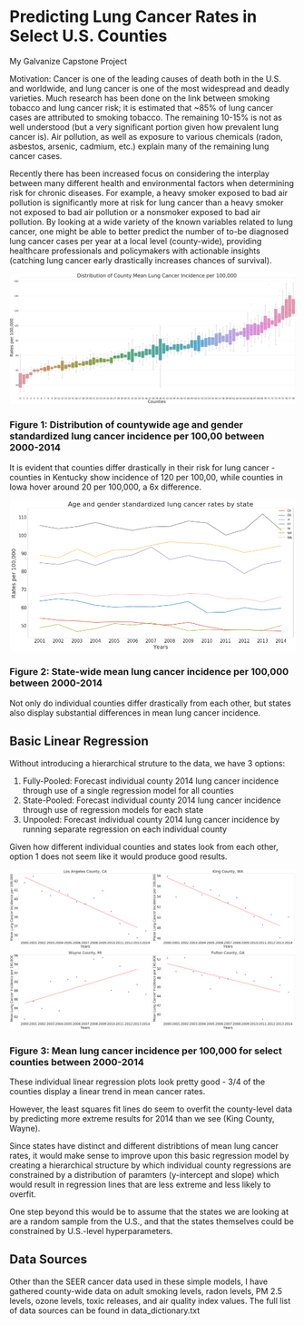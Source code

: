 # Predicting Lung Cancer Rates in Select U.S. Counties
My Galvanize Capstone Project

Motivation:
Cancer is one of the leading causes of death both in the U.S. and worldwide, and lung cancer is one of the most widespread and deadly varieties. Much research has been done on the link between smoking tobacco and lung cancer risk; it is estimated that ~85% of lung cancer cases are attributed to smoking tobacco. The remaining 10-15% is not as well understood (but a very significant portion given how prevalent lung cancer is). Air pollution, as well as exposure to various chemicals (radon, asbestos, arsenic, cadmium, etc.) explain many of the remaining lung cancer cases.

Recently there has been increased focus on considering the interplay between many different health and environmental factors when determining risk for chronic diseases. For example, a heavy smoker exposed to bad air pollution is significantly more at risk for lung cancer than a heavy smoker not exposed to bad air pollution or a nonsmoker exposed to bad air pollution. By looking at a wide variety of the known variables related to lung cancer, one might be able to better predict the number of to-be diagnosed lung cancer cases per year at a local level (county-wide), providing healthcare professionals and policymakers with actionable insights (catching lung cancer early drastically increases chances of survival).


![](counties3.png)

### Figure 1: Distribution of countywide age and gender standardized lung cancer incidence per 100,00 between 2000-2014

It is evident that counties differ drastically in their risk for lung cancer - counties in Kentucky show incidence of 120 per 100,00, while counties in Iowa hover around 20 per 100,000, a 6x difference. 

![](state_years2.png)

### Figure 2: State-wide mean lung cancer incidence per 100,000 between 2000-2014

Not only do individual counties differ drastically from each other, but states also display substantial differences in mean lung cancer incidence. 


## Basic Linear Regression
Without introducing a hierarchical struture to the data, we have 3 options:
1. Fully-Pooled: Forecast individual county 2014 lung cancer incidence through use of a single regression model for all counties
2. State-Pooled: Forecast individual county 2014 lung cancer incidence through use of regression models for each state
3. Unpooled: Forecast individual county 2014 lung cancer incidence by running separate regression on each individual county


Given how different individual counties and states look from each other, option 1 does not seem like it would produce good results. 


![](4counties4.png)

### Figure 3: Mean lung cancer incidence per 100,000 for select counties between 2000-2014

These individual linear regression plots look pretty good - 3/4 of the counties display a linear trend in mean cancer rates. 

However, the least squares fit lines do seem to overfit the county-level data by predicting more extreme results for 2014 than we see (King County, Wayne).

Since states have distinct and different distribtions of mean lung cancer rates, it would make sense to improve upon this basic regression model by creating a hierarchical structure by which individual county regressions are constrained by a distribution of paramters (y-intercept and slope) which would result in regression lines that are less extreme and less likely to overfit. 

One step beyond this would be to assume that the states we are looking at are a random sample from the U.S., and that the states themselves could be constrained by U.S.-level hyperparameters. 

## Data Sources

Other than the SEER cancer data used in these simple models, I have gathered county-wide data on adult smoking levels, radon levels, PM 2.5 levels, ozone levels, toxic releases, and air quality index values. The full list of data sources can be found in data_dictionary.txt  
